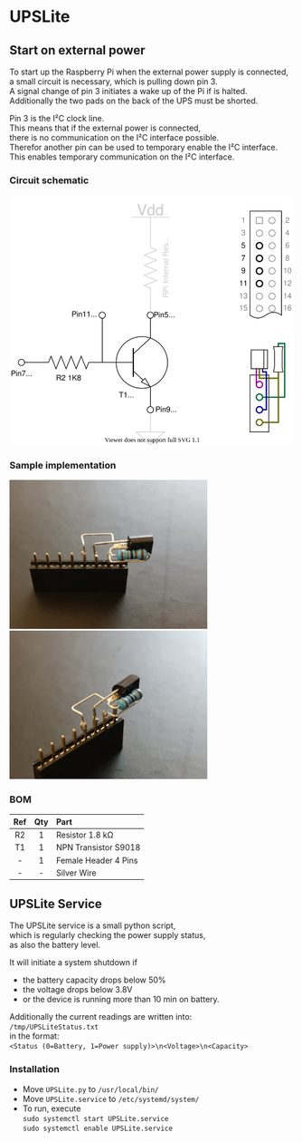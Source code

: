# UPSLite

## Start on external power

To start up the Raspberry Pi when the external power supply is connected,  
a small circuit is necessary, which is pulling down pin 3.  
A signal change of pin 3 initiates a wake up of the Pi if is halted.  
Additionally the two pads on the back of the UPS must be shorted.

Pin 3 is the I²C clock line.  
This means that if the external power is connected,  
there is no communication on the I²C interface possible.  
Therefor another pin can be used to temporary enable the I²C interface.  
This enables temporary communication on the I²C interface.

### Circuit schematic
![StartupTriggerSchematic](img/StartupTriggerSchematic.drawio.svg)

### Sample implementation
![](img/StartupTrigger001.jpg)![](img/StartupTrigger002.jpg)

### BOM
| Ref | Qty | Part |
|:---:|:---:|:---- |
| R2  |  1  | Resistor 1.8 kΩ |
| T1  |  1  | NPN Transistor S9018 |
|  -  |  1  | Female Header 4 Pins |
|  -  |  -  | Silver Wire |

## UPSLite Service

The UPSLite service is a small python script,  
which is regularly checking the power supply status,  
as also the battery level.

It will initiate a system shutdown if
- the battery capacity drops below 50%
- the voltage drops below 3.8V
- or the device is running more than 10 min on battery.

Additionally the current readings are written into:  
`/tmp/UPSLiteStatus.txt`  
in the format:  
`<Status (0=Battery, 1=Power supply)>\n<Voltage>\n<Capacity>`

### Installation

* Move `UPSLite.py` to `/usr/local/bin/`
* Move `UPSLite.service` to `/etc/systemd/system/`
* To run, execute  
  `sudo systemctl start UPSLite.service`  
  `sudo systemctl enable UPSLite.service`

